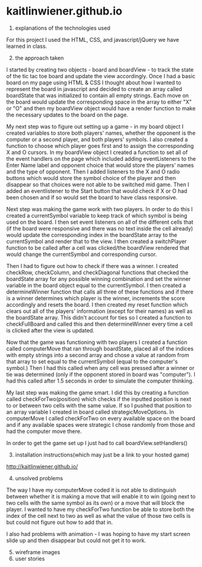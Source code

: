 # kaitlinwiener.github.io
1) explanations of the technologies used

For this project I used the HTML, CSS, and javascript/jQuery we have learned in class. 

2) the approach taken

I started by creating two objects - board and boardView - to track the state of the tic tac toe board and update the view accordingly. Once I had a basic board on my page using HTML & CSS I thought about how I wanted to represent the board in javascript and decided to create an array called boardState that was initialized to contain all empty strings. Each move on the board would update the corresponding space in the array to either "X" or "O" and then my boardView object would have a render function to make the necessary updates to the board on the page. 

My next step was to figure out setting up a game - in my board object I created variables to store both players' names, whether the opponent is the computer or a second player, and both players' symbols. I also created a function to choose which player goes first and to assign the corresponding X and O cursors. In my boardView object I created a function to set all of the event handlers on the page which included adding eventListeners to the Enter Name label and opponent choice that would store the players' names and the type of opponent. Then I added listeners to the X and O radio buttons which would store the symbol choice of the player and then disappear so that choices were not able to be switched mid game. Then I added an eventlistener to the Start button that would check if X or O had been chosen and if so would set the board to have class responsive. 


Next step was making the game work with two players. In order to do this I created a
currentSymbol variable to keep track of which symbol is being used on the board. I then set event listeners on all of the different cells that (if the board were responsive and there was no text inside the cell already) would update the corresponding index in the boardState array to the currentSymbol and render that to the view. I then created a switchPlayer function to be called after a cell was clicked/the boardView rendered that would change the currentSymbol and corresponding cursor.

Then I had to figure out how to check if there was a winner. I created checkRow, checkColumn, and checkDiagonal functions that checked the boardState array for any possible winning combination and set the winner variable in the board object equal to the currentSymbol. I then created a determineWinner function that calls all three of these functions and if there is a winner determines which player is the winner, increments the score accordingly and resets the board. I then created my reset function which clears out all of the players' information (except for their names) as well as the boardState array. This didn't account for ties so I created a function to checkFullBoard and called this and then determineWinner every time a cell is clicked after the view is updated.

Now that the game was functioning with two players I created a function called computerMove that ran through boardState, placed all of the indices with empty strings into a second array and chose a value at random from that array to set equal to the currentSymbol (equal to the computer's symbol.) Then I had this called when any cell was pressed after a winner or tie was determined (only if the opponent stored in board was "computer"). I had this called after 1.5 seconds in order to simulate the computer thinking.

My last step was making the game smart. I did this by creating a function called checkForTwo(position) which checks if the inputted position is next to or between two cells with the same value. If so I pushed that position to an array variable I created in board called strategicMoveOptions. In computerMove I called checkForTwo on every available space on the board and if any available spaces were strategic I chose randomly from those and had the computer move there. 

In order to get the game set up I just had to call boardView.setHandlers()

3) installation instructions(which may just be a link to your hosted game)

http://kaitlinwiener.github.io/

4) unsolved problems

The way I have my computerMove coded it is not able to distinguish between whether it is making a move that will enable it to win (going next to two cells with the same symbol as its own) or a move that will block the player. I wanted to have my checkForTwo function be able to store both the index of the cell next to two as well as what the value of those two cells is but could not figure out how to add that in. 

I also had problems with animation - I was hoping to have my start screen slide up and then disappear but could not get it to work. 


5) wireframe images
6) user stories





